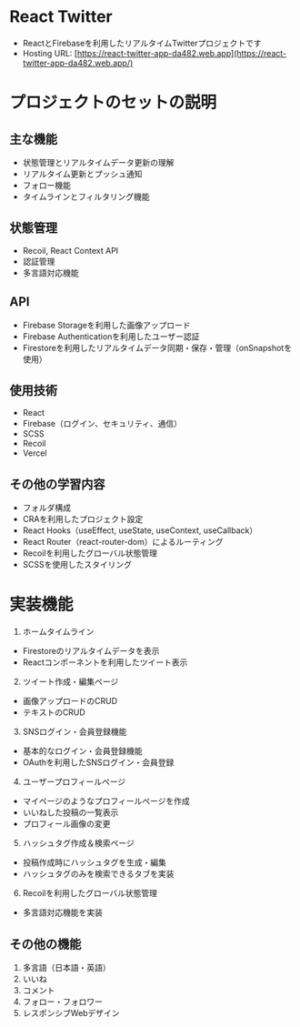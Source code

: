 # React Twitter

- ReactとFirebaseを利用したリアルタイムTwitterプロジェクトです
- Hosting URL: [https://react-twitter-app-da482.web.app](https://react-twitter-app-da482.web.app/)


# プロジェクトのセットの説明

## 主な機能

- 状態管理とリアルタイムデータ更新の理解
- リアルタイム更新とプッシュ通知
- フォロー機能
- タイムラインとフィルタリング機能

## 状態管理

- Recoil, React Context API
- 認証管理
- 多言語対応機能


## API

- Firebase Storageを利用した画像アップロード
- Firebase Authenticationを利用したユーザー認証
- Firestoreを利用したリアルタイムデータ同期・保存・管理（onSnapshotを使用）

## 使用技術

- React
- Firebase（ログイン、セキュリティ、通信）
- SCSS
- Recoil
- Vercel

## その他の学習内容

- フォルダ構成
- CRAを利用したプロジェクト設定
- React Hooks（useEffect, useState, useContext, useCallback）
- React Router（react-router-dom）によるルーティング
- Recoilを利用したグローバル状態管理
- SCSSを使用したスタイリング

# 実装機能

1. ホームタイムライン
- Firestoreのリアルタイムデータを表示
- Reactコンポーネントを利用したツイート表示

2. ツイート作成・編集ページ
- 画像アップロードのCRUD
- テキストのCRUD

3. SNSログイン・会員登録機能
- 基本的なログイン・会員登録機能
- OAuthを利用したSNSログイン・会員登録

4. ユーザープロフィールページ
- マイページのようなプロフィールページを作成
- いいねした投稿の一覧表示
- プロフィール画像の変更

5. ハッシュタグ作成＆検索ページ
- 投稿作成時にハッシュタグを生成・編集
- ハッシュタグのみを検索できるタブを実装

6. Recoilを利用したグローバル状態管理
- 多言語対応機能を実装


## その他の機能

1. 多言語（日本語・英語）
2. いいね
3. コメント
4. フォロー・フォロワー
5. レスポンシブWebデザイン
